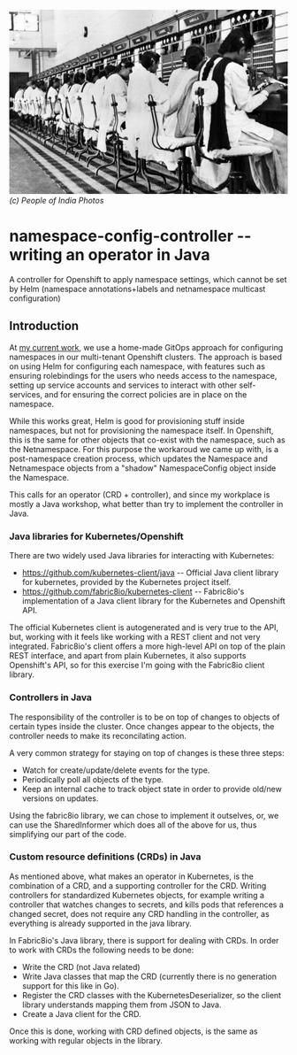 ![Telephone Operators at work in the New Delhi Telephone Exchange. 1950](./docs/img/operator.jpg)
*(c) People of India Photos*

# namespace-config-controller -- writing an operator in Java

A controller for Openshift to apply namespace settings, which cannot be set by
Helm (namespace annotations+labels and netnamespace multicast configuration)

## Introduction

At [my current work](https://bankdata.dk/), we use a home-made GitOps approach for configuring namespaces in our multi-tenant Openshift 
clusters. The approach is based on using Helm for configuring each namespace, with features such as ensuring
rolebindings for the users who needs access to the namespace, setting up service accounts and services to interact 
with other self-services, and for ensuring the correct policies are in place on the namespace.

While this works great, Helm is good for provisioning stuff inside namespaces, but not for provisioning the
namespace itself. In Openshift, this is the same for other objects that co-exist with the namespace, such as
the Netnamespace. For this purpose the workaroud we came up with, is a post-namespace creation process, which
updates the Namespace and Netnamespace objects from a "shadow" NamespaceConfig object inside the Namespace.

This calls for an operator (CRD + controller), and since my workplace is mostly a Java workshop, what better
than try to implement the controller in Java.

### Java libraries for Kubernetes/Openshift

There are two widely used Java libraries for interacting with Kubernetes:

* https://github.com/kubernetes-client/java -- Official Java client library for kubernetes, provided by the Kubernetes
  project itself.
* https://github.com/fabric8io/kubernetes-client -- Fabric8io's implementation of a Java client library for the 
  Kubernetes and Openshift API.
  
The official Kubernetes client is autogenerated and is very true to the API, but, working with it feels like
working with a REST client and not very integrated. Fabric8io's client offers a more high-level API on top of
the plain REST interface, and apart from plain Kubernetes, it also supports Openshift's API, so for this
exercise I'm going with the Fabric8io client library.

### Controllers in Java

The responsibility of the controller is to be on top of changes to objects of certain types inside the cluster. 
Once changes appear to the objects, the controller needs to make its reconcilating action.

A very common strategy for staying on top of changes is these three steps:
* Watch for create/update/delete events for the type.
* Periodically poll all objects of the type.
* Keep an internal cache to track object state in order to provide old/new versions on updates.

Using the fabric8io library, we can chose to implement it outselves, or, we can use the SharedInformer
which does all of the above for us, thus simplifying our part of the code.

### Custom resource definitions (CRDs) in Java

As mentioned above, what makes an operator in Kubernetes, is the combination of a CRD, and a supporting
controller for the CRD. Writing controllers for standardized Kubernetes objects, for example writing a 
controller that watches changes to secrets, and kills pods that references a changed secret, does not require
any CRD handling in the controller, as everything is already supported in the java library.

In Fabric8io's Java library, there is support for dealing with CRDs. In order to work with CRDs the following needs
to be done:
* Write the CRD (not Java related)
* Write Java classes that map the CRD (currently there is no generation support for this like in Go).
* Register the CRD classes with the KubernetesDeserializer, so the client library understands mapping them from JSON to Java.
* Create a Java client for the CRD.

Once this is done, working with CRD defined objects, is the same as working with regular objects in the library.

